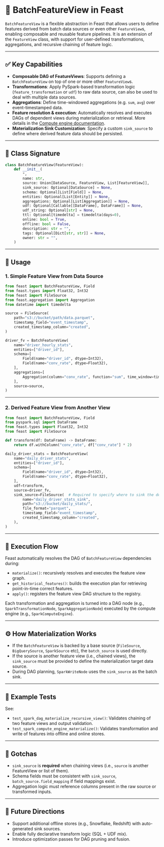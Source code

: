 # 🧬 BatchFeatureView in Feast

`BatchFeatureView` is a flexible abstraction in Feast that allows users to define features derived from batch data sources or even other `FeatureView`s, enabling composable and reusable feature pipelines. It is an extension of the `FeatureView` class, with support for user-defined transformations, aggregations, and recursive chaining of feature logic.

---

## ✅ Key Capabilities

- **Composable DAG of FeatureViews**: Supports defining a `BatchFeatureView` on top of one or more other `FeatureView`s.
- **Transformations**: Apply PySpark-based transformation logic (`feature_transformation` or `udf`) to raw data source, can also be used to deal with multiple data sources.
- **Aggregations**: Define time-windowed aggregations (e.g. `sum`, `avg`) over event-timestamped data.
- **Feature resolution & execution**: Automatically resolves and executes DAGs of dependent views during materialization or retrieval. More details in the [Compute engine documentation](../../reference/compute-engine/README.md).
- **Materialization Sink Customization**: Specify a custom `sink_source` to define where derived feature data should be persisted.

---

## 📐 Class Signature

```python
class BatchFeatureView(FeatureView):
    def __init__(
        *,
        name: str,
        source: Union[DataSource, FeatureView, List[FeatureView]],
        sink_source: Optional[DataSource] = None,
        schema: Optional[List[Field]] = None,
        entities: Optional[List[Entity]] = None,
        aggregations: Optional[List[Aggregation]] = None,
        udf: Optional[Callable[[DataFrame], DataFrame]] = None,
        udf_string: Optional[str] = None,
        ttl: Optional[timedelta] = timedelta(days=0),
        online: bool = True,
        offline: bool = False,
        description: str = "",
        tags: Optional[Dict[str, str]] = None,
        owner: str = "",
    )
```

---

## 🧠 Usage

### 1. Simple Feature View from Data Source

```python
from feast import BatchFeatureView, Field
from feast.types import Float32, Int32
from feast import FileSource
from feast.aggregation import Aggregation
from datetime import timedelta

source = FileSource(
    path="s3://bucket/path/data.parquet",
    timestamp_field="event_timestamp",
    created_timestamp_column="created",
)

driver_fv = BatchFeatureView(
    name="driver_hourly_stats",
    entities=["driver_id"],
    schema=[
        Field(name="driver_id", dtype=Int32),
        Field(name="conv_rate", dtype=Float32),
    ],
    aggregations=[
        Aggregation(column="conv_rate", function="sum", time_window=timedelta(days=1)),
    ],
    source=source,
)
```

---

### 2. Derived Feature View from Another View

```python
from feast import BatchFeatureView, Field
from pyspark.sql import DataFrame
from feast.types import Float32, Int32
from feast import FileSource

def transform(df: DataFrame) -> DataFrame:
    return df.withColumn("conv_rate", df["conv_rate"] * 2)

daily_driver_stats = BatchFeatureView(
    name="daily_driver_stats",
    entities=["driver_id"],
    schema=[
        Field(name="driver_id", dtype=Int32),
        Field(name="conv_rate", dtype=Float32),
    ],
    udf=transform,
    source=driver_fv,
    sink_source=FileSource(  # Required to specify where to sink the derived view
        name="daily_driver_stats_sink",
        path="s3://bucket/daily_stats/",
        file_format="parquet",
        timestamp_field="event_timestamp",
        created_timestamp_column="created",
    ),
)
```

---

## 🔄 Execution Flow

Feast automatically resolves the DAG of `BatchFeatureView` dependencies during:

- `materialize()`: recursively resolves and executes the feature view graph.
- `get_historical_features()`: builds the execution plan for retrieving point-in-time correct features.
- `apply()`: registers the feature view DAG structure to the registry.

Each transformation and aggregation is turned into a DAG node (e.g., `SparkTransformationNode`, `SparkAggregationNode`) executed by the compute engine (e.g., `SparkComputeEngine`).

---

## ⚙️ How Materialization Works

- If the `BatchFeatureView` is backed by a base source (`FileSource`, `BigQuerySource`, `SparkSource` etc), the `batch_source` is used directly.
- If the source is another feature view (i.e., chained views), the `sink_source` must be provided to define the materialization target data source.
- During DAG planning, `SparkWriteNode` uses the `sink_source` as the batch sink.

---

## 🧪 Example Tests

See:

- `test_spark_dag_materialize_recursive_view()`: Validates chaining of two feature views and output validation.
- `test_spark_compute_engine_materialize()`: Validates transformation and write of features into offline and online stores.

---

## 🛑 Gotchas

- `sink_source` is **required** when chaining views (i.e., `source` is another FeatureView or list of them).
- Schema fields must be consistent with `sink_source`, `batch_source.field_mapping` if field mappings exist.
- Aggregation logic must reference columns present in the raw source or transformed inputs.

---

## 🔮 Future Directions

- Support additional offline stores (e.g., Snowflake, Redshift) with auto-generated sink sources.
- Enable fully declarative transform logic (SQL + UDF mix).
- Introduce optimization passes for DAG pruning and fusion.
